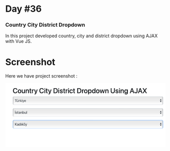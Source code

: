 # Day #36

### Country City District Dropdown
In this project developed country, city and district dropdown using AJAX with Vue JS.

# Screenshot
Here we have project screenshot :

![screenshot](screenshot.png)